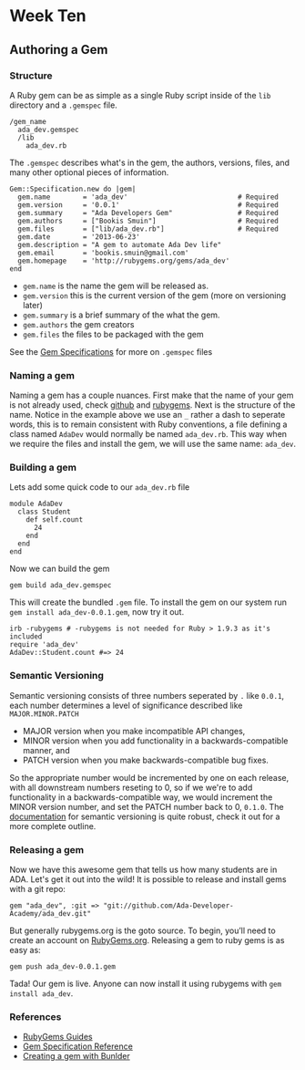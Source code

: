 # Week Ten

## Authoring a Gem

### Structure
A Ruby gem can be as simple as a single Ruby script inside of the `lib` directory and a `.gemspec` file.

    /gem_name
      ada_dev.gemspec
      /lib
        ada_dev.rb

The `.gemspec` describes what's in the gem, the authors, versions, files, and many other optional pieces of information.

    Gem::Specification.new do |gem|
      gem.name        = 'ada_dev'                           # Required
      gem.version     = '0.0.1'                             # Required
      gem.summary     = "Ada Developers Gem"                # Required
      gem.authors     = ["Bookis Smuin"]                    # Required
      gem.files       = ["lib/ada_dev.rb"]                  # Required
      gem.date        = '2013-06-23'
      gem.description = "A gem to automate Ada Dev life"
      gem.email       = 'bookis.smuin@gmail.com'
      gem.homepage    = 'http://rubygems.org/gems/ada_dev'
    end

* `gem.name` is the name the gem will be released as.
* `gem.version` this is the current version of the gem (more on versioning later)
* `gem.summary` is a brief summary of the what the gem.
* `gem.authors` the gem creators
* `gem.files` the files to be packaged with the gem

See the [Gem Specifications](http://docs.rubygems.org/read/chapter/20) for more on `.gemspec` files
    
### Naming a gem
Naming a gem has a couple nuances. First make that the name of your gem is not already used, check [github](http://github.com) and [rubygems](http://rubygems.org). Next is the structure of the name. Notice in the example above we use an `_` rather a dash to seperate words, this is to remain consistent with Ruby conventions, a file defining a class named `AdaDev` would normally be named `ada_dev.rb`. This way when we require the files and install the gem, we will use the same name: `ada_dev`.


### Building a gem

Lets add some quick code to our `ada_dev.rb` file

    module AdaDev
      class Student
        def self.count
          24
        end
      end
    end
    
Now we can build the gem

    gem build ada_dev.gemspec

This will create the bundled `.gem` file. To install the gem on our system run `gem install ada_dev-0.0.1.gem`, now try it out.

    irb -rubygems # -rubygems is not needed for Ruby > 1.9.3 as it's included
    require 'ada_dev'
    AdaDev::Student.count #=> 24
    
### Semantic Versioning

Semantic versioning consists of three numbers seperated by `.` like `0.0.1`, each number determines a level of significance described like `MAJOR.MINOR.PATCH`

* MAJOR version when you make incompatible API changes,
* MINOR version when you add functionality in a backwards-compatible manner, and
* PATCH version when you make backwards-compatible bug fixes.

So the appropriate number would be incremented by one on each release, with all downstream numbers reseting to 0, so if we we're to add functionality in a backwards-compatible way, we would increment the MINOR version number, and set the PATCH number back to 0, `0.1.0`. The [documentation](http://semver.org) for semantic versioning is quite robust, check it out for a more complete outline.

### Releasing a gem

Now we have this awesome gem that tells us how many students are in ADA. Let's get it out into the wild! It is possible to release and install gems with a git repo:

    gem "ada_dev", :git => "git://github.com/Ada-Developer-Academy/ada_dev.git"
    
But generally rubygems.org is the goto source. To begin, you’ll need to create an account on [RubyGems.org](RubyGems.org). Releasing a gem to ruby gems is as easy as:

    gem push ada_dev-0.0.1.gem
    
Tada! Our gem is live. Anyone can now install it using rubygems with `gem install ada_dev`. 

### References

- [RubyGems Guides](http://guides.rubygems.org)
- [Gem Specification Reference](http://docs.rubygems.org/read/chapter/20)
- [Creating a gem with Bunlder](http://railscasts.com/episodes/245-new-gem-with-bundler)